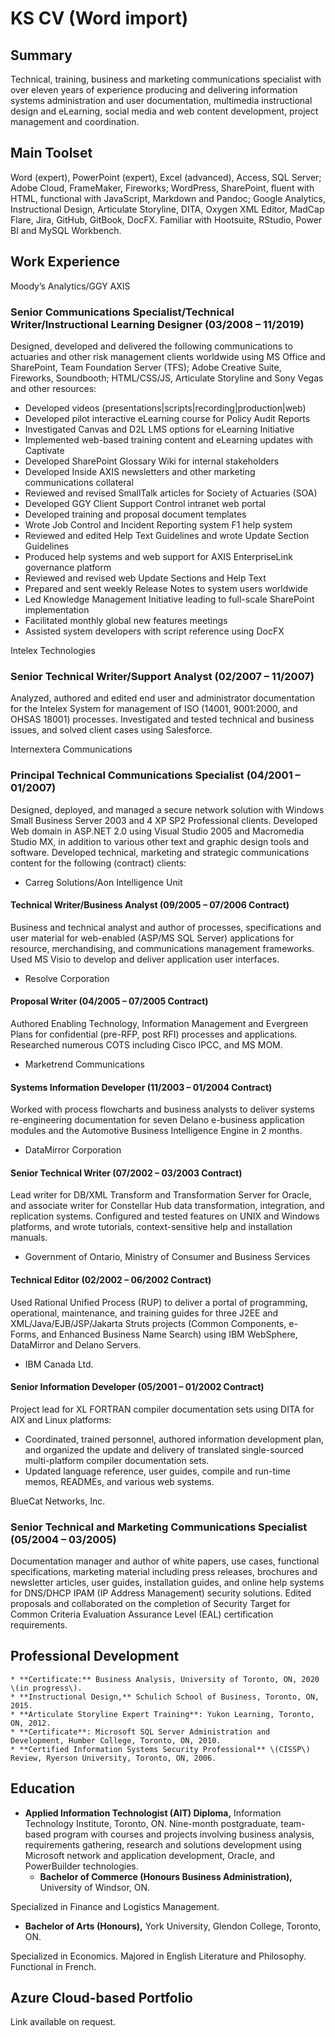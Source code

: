 # KS CV \(Word import\)

## Summary

Technical, training, business and marketing communications specialist with over eleven years of experience producing and delivering information systems administration and user documentation, multimedia instructional design and eLearning, social media and web content development, project management and coordination.

## Main Toolset

Word \(expert\), PowerPoint \(expert\), Excel \(advanced\), Access, SQL Server; Adobe Cloud, FrameMaker, Fireworks; WordPress, SharePoint, fluent with HTML, functional with JavaScript, Markdown and Pandoc; Google Analytics, Instructional Design, Articulate Storyline, DITA, Oxygen XML Editor, MadCap Flare, Jira, GitHub, GitBook, DocFX. Familiar with Hootsuite, RStudio, Power BI and MySQL Workbench.

## Work Experience

Moody’s Analytics/GGY AXIS

### Senior Communications Specialist/Technical Writer/Instructional Learning Designer \(03/2008 – 11/2019\)

Designed, developed and delivered the following communications to actuaries and other risk management clients worldwide using MS Office and SharePoint, Team Foundation Server \(TFS\); Adobe Creative Suite, Fireworks, Soundbooth; HTML/CSS/JS, Articulate Storyline and Sony Vegas and other resources:

* Developed videos \(presentations\|scripts\|recording\|production\|web\)
* Developed pilot interactive eLearning course for Policy Audit Reports
* Investigated Canvas and D2L LMS options for eLearning Initiative
* Implemented web-based training content and eLearning updates with Captivate
* Developed SharePoint Glossary Wiki for internal stakeholders
* Developed Inside AXIS newsletters and other marketing communications collateral
* Reviewed and revised SmallTalk articles for Society of Actuaries \(SOA\)
* Developed GGY Client Support Control intranet web portal
* Developed training and proposal document templates
* Wrote Job Control and Incident Reporting system F1 help system
* Reviewed and edited Help Text Guidelines and wrote Update Section Guidelines
* Produced help systems and web support for AXIS EnterpriseLink governance platform
* Reviewed and revised web Update Sections and Help Text
* Prepared and sent weekly Release Notes to system users worldwide
* Led Knowledge Management Initiative leading to full-scale SharePoint implementation
* Facilitated monthly global new features meetings
* Assisted system developers with script reference using DocFX

Intelex Technologies

### Senior Technical Writer/Support Analyst \(02/2007 – 11/2007\)

Analyzed, authored and edited end user and administrator documentation for the Intelex System for management of ISO \(14001, 9001:2000, and OHSAS 18001\) processes. Investigated and tested technical and business issues, and solved client cases using Salesforce.

Internextera Communications

### Principal Technical Communications Specialist \(04/2001 – 01/2007\)

Designed, deployed, and managed a secure network solution with Windows Small Business Server 2003 and 4 XP SP2 Professional clients. Developed Web domain in ASP.NET 2.0 using Visual Studio 2005 and Macromedia Studio MX, in addition to various other text and graphic design tools and software. Developed technical, marketing and strategic communications content for the following \(contract\) clients:

* Carreg Solutions/Aon Intelligence Unit

####  Technical Writer/Business Analyst \(09/2005 – 07/2006 Contract\)

Business and technical analyst and author of processes, specifications and user material for web-enabled \(ASP/MS SQL Server\) applications for resource, merchandising, and communications management frameworks. Used MS Visio to develop and deliver application user interfaces.

* Resolve Corporation

####  Proposal Writer \(04/2005 – 07/2005 Contract\)

Authored Enabling Technology, Information Management and Evergreen Plans for confidential \(pre-RFP, post RFI\) processes and applications. Researched numerous COTS including Cisco IPCC, and MS MOM.

* Marketrend Communications

####  Systems Information Developer \(11/2003 – 01/2004 Contract\)

Worked with process flowcharts and business analysts to deliver systems re-engineering documentation for seven Delano e-business application modules and the Automotive Business Intelligence Engine in 2 months.

* DataMirror Corporation

####  Senior Technical Writer \(07/2002 – 03/2003 Contract\)

Lead writer for DB/XML Transform and Transformation Server for Oracle, and associate writer for Constellar Hub data transformation, integration, and replication systems. Configured and tested features on UNIX and Windows platforms, and wrote tutorials, context-sensitive help and installation manuals.

* Government of Ontario, Ministry of Consumer and Business Services

####  Technical Editor \(02/2002 – 06/2002 Contract\)

Used Rational Unified Process \(RUP\) to deliver a portal of programming, operational, maintenance, and training guides for three J2EE and XML/Java/EJB/JSP/Jakarta Struts projects \(Common Components, e-Forms, and Enhanced Business Name Search\) using IBM WebSphere, DataMirror and Delano Servers.

* IBM Canada Ltd.

####  Senior Information Developer \(05/2001 – 01/2002 Contract\)

Project lead for XL FORTRAN compiler documentation sets using DITA for AIX and Linux platforms:

* Coordinated, trained personnel, authored information development plan, and organized the update and delivery of translated single-sourced multi-platform compiler documentation sets.
* Updated language reference, user guides, compile and run-time memos, READMEs, and various web systems.

BlueCat Networks, Inc.

### Senior Technical and Marketing Communications Specialist \(05/2004 – 03/2005\)

Documentation manager and author of white papers, use cases, functional specifications, marketing material including press releases, brochures and newsletter articles, user guides, installation guides, and online help systems for DNS/DHCP IPAM \(IP Address Management\) security solutions. Edited proposals and collaborated on the completion of Security Target for Common Criteria Evaluation Assurance Level \(EAL\) certification requirements.

## Professional Development

    * **Certificate:** Business Analysis, University of Toronto, ON, 2020 \(in progress\).
    * **Instructional Design,** Schulich School of Business, Toronto, ON, 2015.
    * **Articulate Storyline Expert Training**: Yukon Learning, Toronto, ON, 2012.
    * **Certificate**: Microsoft SQL Server Administration and Development, Humber College, Toronto, ON, 2010.
    * **Certified Information Systems Security Professional** \(CISSP\) Review, Ryerson University, Toronto, ON, 2006.

## Education

* **Applied Information Technologist \(AIT\) Diploma,** Information Technology Institute, Toronto, ON. Nine-month postgraduate, team-based program with courses and projects involving business analysis, requirements gathering, research and solutions development using Microsoft network and application development, Oracle, and PowerBuilder technologies.
    * **Bachelor of Commerce \(Honours Business Administration\),** University of Windsor, ON.

Specialized in Finance and Logistics Management.

 * **Bachelor of Arts \(Honours\),** York University, Glendon College, Toronto, ON.

Specialized in Economics. Majored in English Literature and Philosophy. Functional in French.

## Azure Cloud-based Portfolio

Link available on request.

